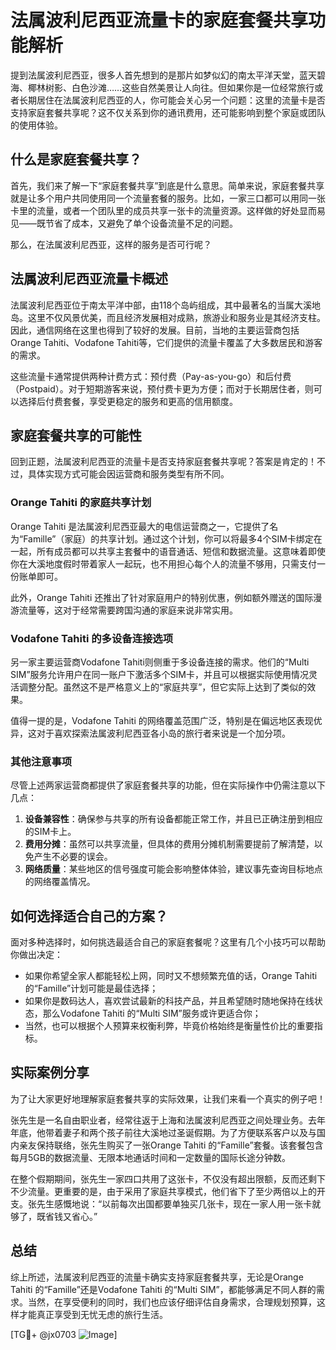 # 法属波利尼西亚流量卡的家庭套餐共享功能解析

提到法属波利尼西亚，很多人首先想到的是那片如梦似幻的南太平洋天堂，蓝天碧海、椰林树影、白色沙滩……这些自然美景让人向往。但如果你是一位经常旅行或者长期居住在法属波利尼西亚的人，你可能会关心另一个问题：这里的流量卡是否支持家庭套餐共享呢？这不仅关系到你的通讯费用，还可能影响到整个家庭或团队的使用体验。

## 什么是家庭套餐共享？

首先，我们来了解一下“家庭套餐共享”到底是什么意思。简单来说，家庭套餐共享就是让多个用户共同使用同一个流量套餐的服务。比如，一家三口都可以用同一张卡里的流量，或者一个团队里的成员共享一张卡的流量资源。这样做的好处显而易见——既节省了成本，又避免了单个设备流量不足的问题。

那么，在法属波利尼西亚，这样的服务是否可行呢？

## 法属波利尼西亚流量卡概述

法属波利尼西亚位于南太平洋中部，由118个岛屿组成，其中最著名的当属大溪地岛。这里不仅风景优美，而且经济发展相对成熟，旅游业和服务业是其经济支柱。因此，通信网络在这里也得到了较好的发展。目前，当地的主要运营商包括Orange Tahiti、Vodafone Tahiti等，它们提供的流量卡覆盖了大多数居民和游客的需求。

这些流量卡通常提供两种计费方式：预付费（Pay-as-you-go）和后付费（Postpaid）。对于短期游客来说，预付费卡更为方便；而对于长期居住者，则可以选择后付费套餐，享受更稳定的服务和更高的信用额度。

## 家庭套餐共享的可能性

回到正题，法属波利尼西亚的流量卡是否支持家庭套餐共享呢？答案是肯定的！不过，具体实现方式可能会因运营商和服务类型有所不同。

### Orange Tahiti 的家庭共享计划

Orange Tahiti 是法属波利尼西亚最大的电信运营商之一，它提供了名为“Famille”（家庭）的共享计划。通过这个计划，你可以将最多4个SIM卡绑定在一起，所有成员都可以共享主套餐中的语音通话、短信和数据流量。这意味着即使你在大溪地度假时带着家人一起玩，也不用担心每个人的流量不够用，只需支付一份账单即可。

此外，Orange Tahiti 还推出了针对家庭用户的特别优惠，例如额外赠送的国际漫游流量等，这对于经常需要跨国沟通的家庭来说非常实用。

### Vodafone Tahiti 的多设备连接选项

另一家主要运营商Vodafone Tahiti则侧重于多设备连接的需求。他们的“Multi SIM”服务允许用户在同一账户下激活多个SIM卡，并且可以根据实际使用情况灵活调整分配。虽然这不是严格意义上的“家庭共享”，但它实际上达到了类似的效果。

值得一提的是，Vodafone Tahiti 的网络覆盖范围广泛，特别是在偏远地区表现优异，这对于喜欢探索法属波利尼西亚各小岛的旅行者来说是一个加分项。

### 其他注意事项

尽管上述两家运营商都提供了家庭套餐共享的功能，但在实际操作中仍需注意以下几点：

1. **设备兼容性**：确保参与共享的所有设备都能正常工作，并且已正确注册到相应的SIM卡上。
2. **费用分摊**：虽然可以共享流量，但具体的费用分摊机制需要提前了解清楚，以免产生不必要的误会。
3. **网络质量**：某些地区的信号强度可能会影响整体体验，建议事先查询目标地点的网络覆盖情况。

## 如何选择适合自己的方案？

面对多种选择时，如何挑选最适合自己的家庭套餐呢？这里有几个小技巧可以帮助你做出决定：

- 如果你希望全家人都能轻松上网，同时又不想频繁充值的话，Orange Tahiti 的“Famille”计划可能是最佳选择；
- 如果你是数码达人，喜欢尝试最新的科技产品，并且希望随时随地保持在线状态，那么Vodafone Tahiti 的“Multi SIM”服务或许更适合你；
- 当然，也可以根据个人预算来权衡利弊，毕竟价格始终是衡量性价比的重要指标。

## 实际案例分享

为了让大家更好地理解家庭套餐共享的实际效果，让我们来看一个真实的例子吧！

张先生是一名自由职业者，经常往返于上海和法属波利尼西亚之间处理业务。去年年底，他带着妻子和两个孩子前往大溪地过圣诞假期。为了方便联系客户以及与国内亲友保持联络，张先生购买了一张Orange Tahiti 的“Famille”套餐。该套餐包含每月5GB的数据流量、无限本地通话时间和一定数量的国际长途分钟数。

在整个假期期间，张先生一家四口共用了这张卡，不仅没有超出限额，反而还剩下不少流量。更重要的是，由于采用了家庭共享模式，他们省下了至少两倍以上的开支。张先生感慨地说：“以前每次出国都要单独买几张卡，现在一家人用一张卡就够了，既省钱又省心。”

## 总结

综上所述，法属波利尼西亚的流量卡确实支持家庭套餐共享，无论是Orange Tahiti 的“Famille”还是Vodafone Tahiti 的“Multi SIM”，都能够满足不同人群的需求。当然，在享受便利的同时，我们也应该仔细评估自身需求，合理规划预算，这样才能真正享受到无忧无虑的旅行生活。

[TG💪+ @jx0703 ![Image](https://github.com/user-attachments/assets/dbca1d08-cadb-493c-b0ec-ad6f7a83f270)]